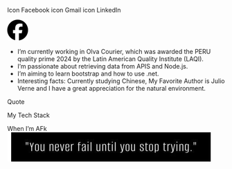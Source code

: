 Icon Facebook icon Gmail icon LinkedIn

<div>
  <img alt='facebook' src='https://github.com/Fierilyheavenlyeagle/Fierilyheavenlyeagle/blob/main/facebook.svg?raw=true'/>
</div>

- I’m currently working in Olva Courier, which was awarded the PERU quality prime 2024 by the Latin American Quality Institute (LAQI).
- I’m passionate about retrieving data from APIS and Node.js.
- I’m aiming to learn bootstrap and how to use .net.
- Interesting facts: Currently studying Chinese, My Favorite Author is Julio Verne and I have a great appreciation for the natural environment. 

Quote

My Tech Stack

When I’m AFk
<img alt="Quote" src="https://github.com/Fierilyheavenlyeagle/Fierilyheavenlyeagle/blob/main/stoptrying.jpg?raw=true" />

<!--
**Fierilyheavenlyeagle/Fierilyheavenlyeagle** is a ✨ _special_ ✨ repository because its `README.md` (this file) appears on your GitHub profile.

Here are some ideas to get you started:

- 🔭 I’m currently working on ...
- 🌱 I’m currently learning ...
- 👯 I’m looking to collaborate on ...
- 🤔 I’m looking for help with ...
- 💬 Ask me about ...
- 📫 How to reach me: ...
- 😄 Pronouns: ...
- ⚡ Fun fact: ...
-->
